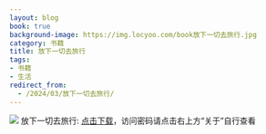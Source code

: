 ```yaml
---
layout: blog
book: true
background-image: https://img.locyoo.com/book放下一切去旅行.jpg
category: 书籍
title: 放下一切去旅行
tags:
- 书籍
- 生活
redirect_from:
  - /2024/03/放下一切去旅行/
---
```

![](https://img.locyoo.com/book放下一切去旅行.jpg)
放下一切去旅行: <a name = "ref1" href="https://089m.com/f/50983618-1272781124-d960e2?p=3619">点击下载</a>，访问密码请点击右上方“关于”自行查看